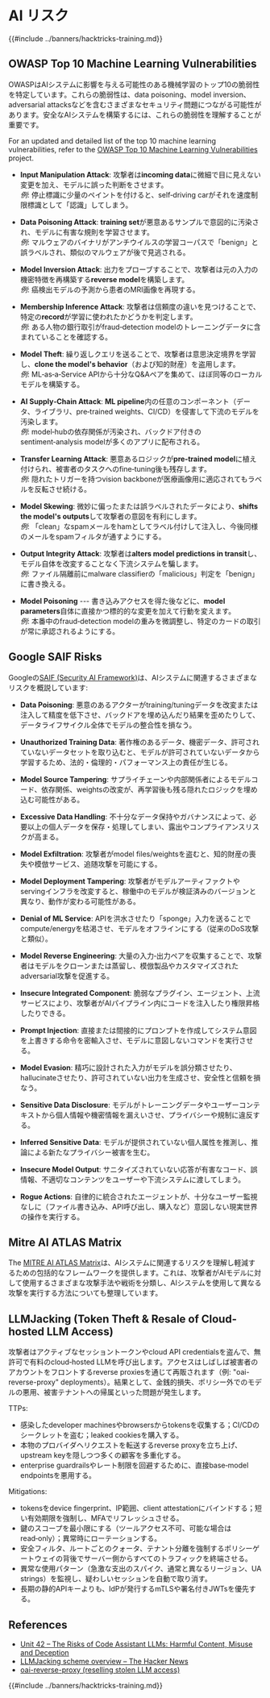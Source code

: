 # AI リスク

{{#include ../banners/hacktricks-training.md}}

## OWASP Top 10 Machine Learning Vulnerabilities

OWASPはAIシステムに影響を与える可能性のある機械学習のトップ10の脆弱性を特定しています。これらの脆弱性は、data poisoning、model inversion、adversarial attacksなどを含むさまざまなセキュリティ問題につながる可能性があります。安全なAIシステムを構築するには、これらの脆弱性を理解することが重要です。

For an updated and detailed list of the top 10 machine learning vulnerabilities, refer to the [OWASP Top 10 Machine Learning Vulnerabilities](https://owasp.org/www-project-machine-learning-security-top-10/) project.

- **Input Manipulation Attack**: 攻撃者は**incoming data**に微細で目に見えない変更を加え、モデルに誤った判断をさせます。\
*例*: 停止標識に少量のペイントを付けると、self‑driving carがそれを速度制限標識として「認識」してしまう。

- **Data Poisoning Attack**: **training set**が悪意あるサンプルで意図的に汚染され、モデルに有害な規則を学習させます。\
*例*: マルウェアのバイナリがアンチウイルスの学習コーパスで「benign」と誤ラベルされ、類似のマルウェアが後で見逃される。

- **Model Inversion Attack**: 出力をプローブすることで、攻撃者は元の入力の機密特徴を再構築する**reverse model**を構築します。\
*例*: 癌検出モデルの予測から患者のMRI画像を再現する。

- **Membership Inference Attack**: 攻撃者は信頼度の違いを見つけることで、特定の**record**が学習に使われたかどうかを判定します。\
*例*: ある人物の銀行取引がfraud‑detection modelのトレーニングデータに含まれていることを確認する。

- **Model Theft**: 繰り返しクエリを送ることで、攻撃者は意思決定境界を学習し、**clone the model's behavior**（および知的財産）を盗用します。\
*例*: ML‑as‑a‑Service APIから十分なQ&Aペアを集めて、ほぼ同等のローカルモデルを構築する。

- **AI Supply‑Chain Attack**: **ML pipeline**内の任意のコンポーネント（データ、ライブラリ、pre‑trained weights、CI/CD）を侵害して下流のモデルを汚染します。\
*例*: model‑hubの依存関係が汚染され、バックドア付きのsentiment‑analysis modelが多くのアプリに配布される。

- **Transfer Learning Attack**: 悪意あるロジックが**pre‑trained model**に植え付けられ、被害者のタスクへのfine‑tuning後も残存します。\
*例*: 隠れたトリガーを持つvision backboneが医療画像用に適応されてもラベルを反転させ続ける。

- **Model Skewing**: 微妙に偏ったまたは誤ラベルされたデータにより、**shifts the model's outputs**して攻撃者の意図を有利にします。\
*例*: 「clean」なspamメールをhamとしてラベル付けして注入し、今後同様のメールをspamフィルタが通すようにする。

- **Output Integrity Attack**: 攻撃者は**alters model predictions in transit**し、モデル自体を改変することなく下流システムを騙します。\
*例*: ファイル隔離前にmalware classifierの「malicious」判定を「benign」に書き換える。

- **Model Poisoning** --- 書き込みアクセスを得た後などに、**model parameters**自体に直接かつ標的的な変更を加えて行動を変えます。\
*例*: 本番中のfraud‑detection modelの重みを微調整し、特定のカードの取引が常に承認されるようにする。


## Google SAIF Risks

Googleの[SAIF (Security AI Framework)](https://saif.google/secure-ai-framework/risks)は、AIシステムに関連するさまざまなリスクを概説しています:

- **Data Poisoning**: 悪意のあるアクターがtraining/tuningデータを改変または注入して精度を低下させ、バックドアを埋め込んだり結果を歪めたりして、データライフサイクル全体でモデルの整合性を損なう。

- **Unauthorized Training Data**: 著作権のあるデータ、機密データ、許可されていないデータセットを取り込むと、モデルが許可されていないデータから学習するため、法的・倫理的・パフォーマンス上の責任が生じる。

- **Model Source Tampering**: サプライチェーンや内部関係者によるモデルコード、依存関係、weightsの改変が、再学習後も残る隠れたロジックを埋め込む可能性がある。

- **Excessive Data Handling**: 不十分なデータ保持やガバナンスによって、必要以上の個人データを保存・処理してしまい、露出やコンプライアンスリスクが高まる。

- **Model Exfiltration**: 攻撃者がmodel files/weightsを盗むと、知的財産の喪失や模倣サービス、追随攻撃を可能にする。

- **Model Deployment Tampering**: 攻撃者がモデルアーティファクトやservingインフラを改変すると、稼働中のモデルが検証済みのバージョンと異なり、動作が変わる可能性がある。

- **Denial of ML Service**: APIを洪水させたり「sponge」入力を送ることでcompute/energyを枯渇させ、モデルをオフラインにする（従来のDoS攻撃と類似）。

- **Model Reverse Engineering**: 大量の入力‑出力ペアを収集することで、攻撃者はモデルをクローンまたは蒸留し、模倣製品やカスタマイズされたadversarial攻撃を促進する。

- **Insecure Integrated Component**: 脆弱なプラグイン、エージェント、上流サービスにより、攻撃者がAIパイプライン内にコードを注入したり権限昇格したりできる。

- **Prompt Injection**: 直接または間接的にプロンプトを作成してシステム意図を上書きする命令を密輸入させ、モデルに意図しないコマンドを実行させる。

- **Model Evasion**: 精巧に設計された入力がモデルを誤分類させたり、hallucinateさせたり、許可されていない出力を生成させ、安全性と信頼を損なう。

- **Sensitive Data Disclosure**: モデルがトレーニングデータやユーザーコンテキストから個人情報や機密情報を漏えいさせ、プライバシーや規制に違反する。

- **Inferred Sensitive Data**: モデルが提供されていない個人属性を推測し、推論による新たなプライバシー被害を生む。

- **Insecure Model Output**: サニタイズされていない応答が有害なコード、誤情報、不適切なコンテンツをユーザーや下流システムに渡してしまう。

- **Rogue Actions**: 自律的に統合されたエージェントが、十分なユーザー監視なしに（ファイル書き込み、API呼び出し、購入など）意図しない現実世界の操作を実行する。

## Mitre AI ATLAS Matrix

The [MITRE AI ATLAS Matrix](https://atlas.mitre.org/matrices/ATLAS)は、AIシステムに関連するリスクを理解し軽減するための包括的なフレームワークを提供します。これは、攻撃者がAIモデルに対して使用するさまざまな攻撃手法や戦術を分類し、AIシステムを使用して異なる攻撃を実行する方法についても整理しています。

## LLMJacking (Token Theft & Resale of Cloud-hosted LLM Access)

攻撃者はアクティブなセッショントークンやcloud API credentialsを盗んで、無許可で有料のcloud‑hosted LLMを呼び出します。アクセスはしばしば被害者のアカウントをフロントするreverse proxiesを通じて再販されます（例: "oai-reverse-proxy" deployments）。結果として、金銭的損失、ポリシー外でのモデルの悪用、被害テナントへの帰属といった問題が発生します。

TTPs:
- 感染したdeveloper machinesやbrowsersからtokensを収集する；CI/CDのシークレットを盗む；leaked cookiesを購入する。
- 本物のプロバイダへリクエストを転送するreverse proxyを立ち上げ、upstream keyを隠しつつ多くの顧客を多重化する。
- enterprise guardrailsやレート制限を回避するために、直接base‑model endpointsを悪用する。

Mitigations:
- tokensをdevice fingerprint、IP範囲、client attestationにバインドする；短い有効期限を強制し、MFAでリフレッシュさせる。
- 鍵のスコープを最小限にする（ツールアクセス不可、可能な場合はread‑only）；異常時にローテーションする。
- 安全フィルタ、ルートごとのクォータ、テナント分離を強制するポリシーゲートウェイの背後でサーバー側からすべてのトラフィックを終端させる。
- 異常な使用パターン（急激な支出のスパイク、通常と異なるリージョン、UA strings）を監視し、疑わしいセッションを自動で取り消す。
- 長期の静的APIキーよりも、IdPが発行するmTLSや署名付きJWTsを優先する。

## References
- [Unit 42 – The Risks of Code Assistant LLMs: Harmful Content, Misuse and Deception](https://unit42.paloaltonetworks.com/code-assistant-llms/)
- [LLMJacking scheme overview – The Hacker News](https://thehackernews.com/2024/05/researchers-uncover-llmjacking-scheme.html)
- [oai-reverse-proxy (reselling stolen LLM access)](https://gitgud.io/khanon/oai-reverse-proxy)

{{#include ../banners/hacktricks-training.md}}
